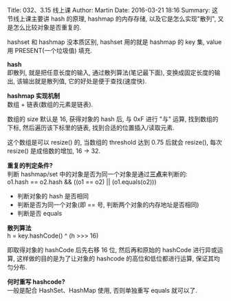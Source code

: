 Title: 032、3.15 线上课
Author: Martin
Date: 2016-03-21 18:16
Summary: 这节线上课主要讲 hash 的原理, hashmap 的内存存储, 以及它是怎么实现"散列", 又是怎么比较对象是否重复的.

hashset 和 hashmap 没本质区别, hashset 用的就是 hashmap 的 key 集, value 用 PRESENT(一个垃圾值) 填充.

**hash**<br>
即散列, 就是把任意长度的输入, 通过散列算法(笔记最下面), 变换成固定长度的输出, 该输出就是散列值, 它的好处是便于查找(速度快).

**hashmap 实现机制**<br>
数组 + 链表(数组的元素是链表).

数组的 size 默认是 16, 获得对象的 hash 后, 与 0xF 进行 "与" 运算, 找到数组的下标, 然后遍历该下标里的链表, 找到合适的位置插入/读取元素.

这个数组是可以 resize() 的, 当数组的 threshold 达到 0.75 后就会 resize(), 每次 resize() 是成倍数的增加, 16 \-\> 32.

**重复的判定条件?**<br>
判断 hashmap/set 中的对象是否为同一个对象是通过**三点**来判断的:<br>
o1.hash == o2.hash && ((o1 == o2) || (o1.equals(o2)))

- 判断对象的 hash 是否相同
- 判断是否为同一个对象(即 == 号, 判断两个对象的内存地址是否相同)
- 判断是否 equals

**散列算法**<br>
h = key.hashCode() ^ (h >>> 16)

即取得对象的 hashCode 后先右移 16 位, 然后再和原始的 hashCode 进行异或运算, 这样做的目的是为了让对象的 hashcode 的高位和低位都进行运算, 保证其均匀分布.

**何时重写 hashcode?**<br>
一般是配合 HashSet、HashMap 使用, 否则单独重写 equals 就可以了.
